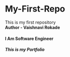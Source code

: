 # My-First-Repo
This is my first repository
<br>
<strong>Author - Vaishnavi Rokade </strong>
<h4> <strong>I Am Software Engineer</strong></h4>
<h6 class="red"><strong>This is my Portfolio</strong></h6>
